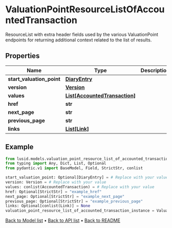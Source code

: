 # ValuationPointResourceListOfAccountedTransaction

ResourceList with extra header fields used by the various ValuationPoint endpoints for returning additional context related to the list of results.
## Properties
Name | Type | Description | Notes
------------ | ------------- | ------------- | -------------
**start_valuation_point** | [**DiaryEntry**](DiaryEntry.md) |  | [optional] 
**version** | [**Version**](Version.md) |  | 
**values** | [**List[AccountedTransaction]**](AccountedTransaction.md) |  | 
**href** | **str** |  | [optional] 
**next_page** | **str** |  | [optional] 
**previous_page** | **str** |  | [optional] 
**links** | [**List[Link]**](Link.md) |  | [optional] 
## Example

```python
from lusid.models.valuation_point_resource_list_of_accounted_transaction import ValuationPointResourceListOfAccountedTransaction
from typing import Any, Dict, List, Optional
from pydantic.v1 import BaseModel, Field, StrictStr, conlist

start_valuation_point: Optional[DiaryEntry] = # Replace with your value
version: Version = # Replace with your value
values: conlist(AccountedTransaction) = # Replace with your value
href: Optional[StrictStr] = "example_href"
next_page: Optional[StrictStr] = "example_next_page"
previous_page: Optional[StrictStr] = "example_previous_page"
links: Optional[conlist(Link)] = None
valuation_point_resource_list_of_accounted_transaction_instance = ValuationPointResourceListOfAccountedTransaction(start_valuation_point=start_valuation_point, version=version, values=values, href=href, next_page=next_page, previous_page=previous_page, links=links)

```

[Back to Model list](../README.md#documentation-for-models) &#8226; [Back to API list](../README.md#documentation-for-api-endpoints) &#8226; [Back to README](../README.md)

